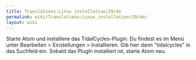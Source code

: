 ```yaml
---
title: Translations:Linux installation/29/de
permalink: wiki/Translations:Linux_installation/29/de/
layout: wiki
---
```


Starte Atom und installiere das TidalCycles-Plugin. Du findest es im
Menü unter Bearbeiten &gt; Einstellungen &gt; Installieren. Gib hier
dann "tidalcycles" in das Suchfeld ein. Sobald das PlugIn installiert
ist, starte Atom neu.
